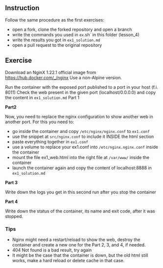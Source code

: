 ## Instruction

Follow the same procedure as the first exercises:

- open a fork, clone the forked repository and open a branch
- write the commands you used in `ex`.sh` in this folder (lesson_4)
- write the results you got in `ex1_solution.md` 
- open a pull request to the original repository

## Exercise

Download an NginX 1.22.1 official image from https://hub.docker.com/_/nginx
Use a non-Alpine version.

Run the container with the exposed port published to a port in your host (f.i. 8011)
Check the web present in the given port (localhost/0.0.0.0) and copy the content
in `ex1_solution.md` Part 1

**Part2**

Now, you need to replace the nginx configuration to show another web in another port. For this
you need to:
- go inside the container and copy `/etc/nginx/nginx.conf` to `ex1.conf`
- use the snippet at `src/nginx.conf` to include it INSIDE the html section
- paste everything together in `ex1.conf`
- use a volume to replace your ex1.conf into `/etc/nginx.nginx.conf` inside the container
- mount the file ex1_web.html into the right file at `/var/www/` inside the container
- launch the container again and copy the content of localhost:8888 in `ex1_solution.md`

**Part 3**

Write down the logs you get in this second run after you stop the container

**Part 4**

Write down the status of the container, its name and exit code, after it was stopped.


### Tips

- Nginx might need a restart/reload to show the web, destroy the container and create a new one
for the Part 2, 3, and 4, if needed.
- 404 Not found is a bad result, try again
- It might be the case that the container is down, but the old html still works, make a hard
  reload or delete cache in that case.
